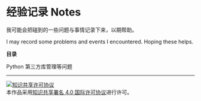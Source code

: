 # 经验记录 Notes

我可能会把碰到的一些问题与事情记录下来，以期帮助。

I may record some problems and events I encountered. Hoping these helps.

**目录**

Python 第三方库管理等问题

---

<a rel="license" href="http://creativecommons.org/licenses/by/4.0/"><img alt="知识共享许可协议" style="border-width:0" src="https://i.creativecommons.org/l/by/4.0/88x31.png" /></a><br />本作品采用<a rel="license" href="http://creativecommons.org/licenses/by/4.0/">知识共享署名 4.0 国际许可协议</a>进行许可。
